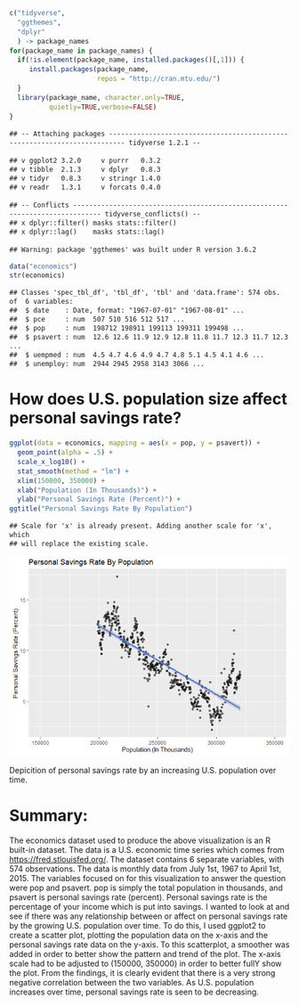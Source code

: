 ``` r
c("tidyverse",
  "ggthemes",
  "dplyr"
  ) -> package_names  
for(package_name in package_names) {
  if(!is.element(package_name, installed.packages()[,1])) {
     install.packages(package_name,
                      repos = "http://cran.mtu.edu/")
  }
  library(package_name, character.only=TRUE,
          quietly=TRUE,verbose=FALSE)
}
```

    ## -- Attaching packages -------------------------------------------------------------------------- tidyverse 1.2.1 --

    ## v ggplot2 3.2.0     v purrr   0.3.2
    ## v tibble  2.1.3     v dplyr   0.8.3
    ## v tidyr   0.8.3     v stringr 1.4.0
    ## v readr   1.3.1     v forcats 0.4.0

    ## -- Conflicts ----------------------------------------------------------------------------- tidyverse_conflicts() --
    ## x dplyr::filter() masks stats::filter()
    ## x dplyr::lag()    masks stats::lag()

    ## Warning: package 'ggthemes' was built under R version 3.6.2

``` r
data("economics")
str(economics)
```

    ## Classes 'spec_tbl_df', 'tbl_df', 'tbl' and 'data.frame': 574 obs. of  6 variables:
    ##  $ date    : Date, format: "1967-07-01" "1967-08-01" ...
    ##  $ pce     : num  507 510 516 512 517 ...
    ##  $ pop     : num  198712 198911 199113 199311 199498 ...
    ##  $ psavert : num  12.6 12.6 11.9 12.9 12.8 11.8 11.7 12.3 11.7 12.3 ...
    ##  $ uempmed : num  4.5 4.7 4.6 4.9 4.7 4.8 5.1 4.5 4.1 4.6 ...
    ##  $ unemploy: num  2944 2945 2958 3143 3066 ...

# How does U.S. population size affect personal savings rate?

``` r
ggplot(data = economics, mapping = aes(x = pop, y = psavert)) +
  geom_point(alpha = .5) +
  scale_x_log10() +
  stat_smooth(method = "lm") +
  xlim(150000, 350000) +
  xlab("Population (In Thousands)") +
  ylab("Personal Savings Rate (Percent)") +
ggtitle("Personal Savings Rate By Population") 
```

    ## Scale for 'x' is already present. Adding another scale for 'x', which
    ## will replace the existing scale.

![](phothi-assignment2_files/figure-gfm/unnamed-chunk-3-1.png)<!-- -->

Depicition of personal savings rate by an increasing U.S. population
over time.

# Summary:

The economics dataset used to produce the above visualization is an R
built-in dataset. The data is a U.S. economic time series which comes
from <https://fred.stlouisfed.org/>. The dataset contains 6 separate
variables, with 574 observations. The data is monthly data from July
1st, 1967 to April 1st, 2015. The variables focused on for this
visualization to answer the question were pop and psavert. pop is simply
the total population in thousands, and psavert is personal savings rate
(percent). Personal savings rate is the percentage of your income which
is put into savings. I wanted to look at and see if there was any
relationship between or affect on personal savings rate by the growing
U.S. population over time. To do this, I used ggplot2 to create a
scatter plot, plotting the population data on the x-axis and the
personal savings rate data on the y-axis. To this scatterplot, a
smoother was added in order to better show the pattern and trend of the
plot. The x-axis scale had to be adjusted to (150000, 350000) in order
to better fullY show the plot. From the findings, it is clearly evident
that there is a very strong negative correlation between the two
variables. As U.S. population increases over time, personal savings rate
is seen to be decreasing.
